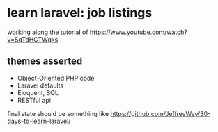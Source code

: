 # learn laravel: job listings

working along the tutorial of https://www.youtube.com/watch?v=SqTdHCTWqks

## themes asserted

- Object-Oriented PHP code
- Laravel defaults
- Eloquent, SQL
- RESTful api


final state should be something like https://github.com/JeffreyWay/30-days-to-learn-laravel/
